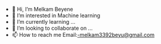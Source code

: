 - 👋 Hi, I’m Melkam Beyene
- 👀 I’m interested in Machine learning
- 🌱 I’m currently learning ...
- 💞️ I’m looking to collaborate on ...
- 📫 How to reach me Email:-melkam3392beyu@gmail.com

<!---
selambeyu/selambeyu is a ✨ special ✨ repository because its `README.md` (this file) appears on your GitHub profile.
You can click the Preview link to take a look at your changes.
--->

